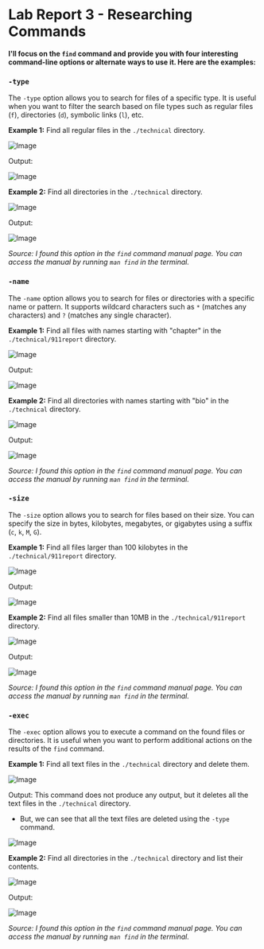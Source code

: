 # Lab Report 3 - Researching Commands

**I'll focus on the `find` command and provide you with four interesting command-line options or alternate ways to use it. Here are the examples:**

### `-type`

The `-type` option allows you to search for files of a specific type. It is useful when you want to filter the search based on file types such as regular files (`f`), directories (`d`), symbolic links (`l`), etc.

**Example 1:** Find all regular files in the `./technical` directory.

![Image](1-1-1.png)

Output:

![Image](1-1-2.png)

**Example 2:** Find all directories in the `./technical` directory.

![Image](1-2-1.png)

Output:

![Image](1-2-2.png)

*Source: I found this option in the `find` command manual page. You can access the manual by running `man find` in the terminal.*


### `-name`

The `-name` option allows you to search for files or directories with a specific name or pattern. It supports wildcard characters such as `*` (matches any characters) and `?` (matches any single character).

**Example 1:** Find all files with names starting with "chapter" in the `./technical/911report` directory.

![Image](2-1-1.png)

Output:

![Image](2-1-2.png)

**Example 2:** Find all directories with names starting with "bio" in the `./technical` directory.

![Image](2-2-1.png)

Output:

![Image](2-2-2.png)

*Source: I found this option in the `find` command manual page. You can access the manual by running `man find` in the terminal.*


### `-size`

The `-size` option allows you to search for files based on their size. You can specify the size in bytes, kilobytes, megabytes, or gigabytes using a suffix (`c`, `k`, `M`, `G`).

**Example 1:** Find all files larger than 100 kilobytes in the `./technical/911report` directory.

![Image](3-1-1.png)

Output:

![Image](3-1-2.png)

**Example 2:** Find all files smaller than 10MB in the `./technical/911report` directory.

![Image](3-2-1.png)

Output:

![Image](3-2-2.png)

*Source: I found this option in the `find` command manual page. You can access the manual by running `man find` in the terminal.*


### `-exec`

The `-exec` option allows you to execute a command on the found files or directories. It is useful when you want to perform additional actions on the results of the `find` command.

**Example 1:** Find all text files in the `./technical` directory and delete them.

![Image](4-1-1.png)

Output: This command does not produce any output, but it deletes all the text files in the `./technical` directory.

* But, we can see that all the text files are deleted using the `-type` command.

![Image](4-1-2.png)

**Example 2:** Find all directories in the `./technical` directory and list their contents.

![Image](4-2-1.png)

Output:

![Image](4-2-2.png)

*Source: I found this option in the `find` command manual page. You can access the manual by running `man find` in the terminal.*
